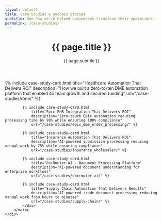 ```yaml
---
layout: default
title: Case Studies & Success Stories
subtitle: See how we've helped businesses transform their operations
permalink: /case-studies/
---
```


<!-- Header Section with Gray Background -->
<div class="bg-gray-50 py-8 md:py-12">
    <div class="max-w-6xl mx-auto px-4 sm:px-6 md:px-8">
        <header class="text-center">
            <h1 class="text-3xl md:text-4xl font-bold text-gray-900 mb-4">{{ page.title }}</h1>
            <p class="text-lg md:text-xl text-gray-600">{{ page.subtitle }}</p>
        </header>
    </div>
</div>

<!-- Content Section with White Background -->
<div class="bg-white py-8 md:py-12">
    <div class="max-w-6xl mx-auto px-4 sm:px-6 md:px-8">
        <main>
            <!-- Case Studies Grid -->
            <div class="grid grid-cols-1 md:grid-cols-2 lg:grid-cols-3 gap-8 justify-items-center max-w-5xl mx-auto">
            {% include case-study-card.html 
                title="Healthcare Automation That Delivers ROI" 
                description="How we built a zero-to-ten DME automation platform that enabled 4x team growth and secured funding" 
                url="/case-studies/dme/" %}
            
            {% include case-study-card.html 
                title="Epic EHR Integration That Delivers ROI" 
                description="Zero-touch Epic automation reducing processing time by 90% while ensuring 100% compliance" 
                url="/case-studies/epic_dme_order_processing/" %}
            
            {% include case-study-card.html 
                title="Insurance Automation That Delivers ROI" 
                description="AI-powered submission processing reducing manual work by 75% while ensuring compliance" 
                url="/case-studies/insurance_wholesaler/" %}
            
            {% include case-study-card.html 
                title="DocRouter.AI - Document Processing Platform" 
                description="AI-powered document understanding for enterprise workflows" 
                url="/case-studies/docrouter-ai/" %}
            
            {% include case-study-card.html 
                title="Supply Chain Automation That Delivers Results" 
                description="AI-powered trade document processing reducing manual work from hours to minutes" 
                url="/case-studies/supply-chain/" %}
            </div>
        </main>
    </div>
</div>